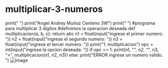 # multiplicar-3-numeros
print(" ")
print("Angel Andrey Muñoz Centeno 3W")
print(" ")
#programa para multiplicar 3 digitos
#definimos la operacion deseada
def multiplicacion(a, b, c):
    return a*b*c 
n1 = float(input("ingrese el primer numero: "))
n2 = float(input("ingrese el segundo numero: "))
n3 = float(input("ingrese el tercer numero: "))
print("1. multiplicacion")
opc = int(input("ingrese la opcion deseada: "))
if opc == 1:
    print(n1, "*", n2, "*", n3, "=", multiplicacion(n1, n2, n3))
else:
    print("ERROR ingrese un numero valido. ")
    ![image](https://github.com/user-attachments/assets/606ecbf0-20e2-4306-a570-aa75b5a4ff73)
